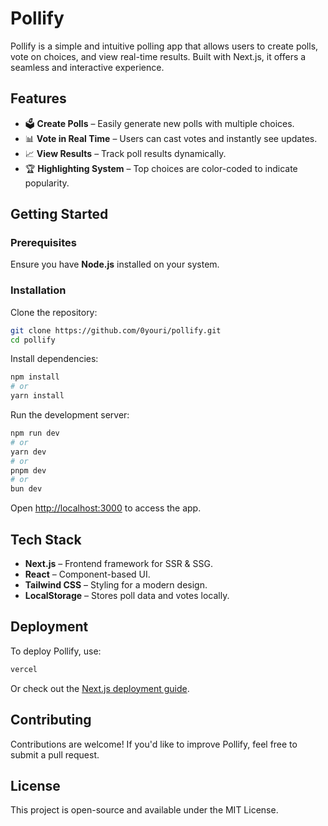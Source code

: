 # Pollify

Pollify is a simple and intuitive polling app that allows users to create polls, vote on choices, and view real-time results. Built with Next.js, it offers a seamless and interactive experience.

## Features
- 🗳️ **Create Polls** – Easily generate new polls with multiple choices.
- 📊 **Vote in Real Time** – Users can cast votes and instantly see updates.
- 📈 **View Results** – Track poll results dynamically.
- 🏆 **Highlighting System** – Top choices are color-coded to indicate popularity.

## Getting Started

### Prerequisites
Ensure you have **Node.js** installed on your system.

### Installation

Clone the repository:
```bash
git clone https://github.com/0youri/pollify.git
cd pollify
```

Install dependencies:
```bash
npm install
# or
yarn install
```

Run the development server:
```bash
npm run dev
# or
yarn dev
# or
pnpm dev
# or
bun dev
```

Open [http://localhost:3000](http://localhost:3000) to access the app.

## Tech Stack
- **Next.js** – Frontend framework for SSR & SSG.
- **React** – Component-based UI.
- **Tailwind CSS** – Styling for a modern design.
- **LocalStorage** – Stores poll data and votes locally.

## Deployment
To deploy Pollify, use:
```bash
vercel
```
Or check out the [Next.js deployment guide](https://nextjs.org/docs/deployment).

## Contributing
Contributions are welcome! If you'd like to improve Pollify, feel free to submit a pull request.

## License
This project is open-source and available under the MIT License.